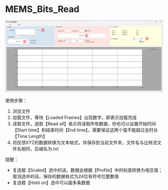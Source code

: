 # MEMS_Bits_Read

![avatar](image-20231107210711462.png)

使用步骤：

1. 浏览文件
2. 加载文件，等待【Loaded Frames】出现数字，即表示加载完成
3. 读取文件，选取【Read all】表示将读取所有数据，你也可以设置开始时间【Start time】和结束时间【End time】，需要保证这两个值不能超过总时长【Time Length】
4. 将反馈XYZ的数据转换为文本格式，并保存到当前文件夹，文件名与比特流文件名相同，后缀名为.txt

提醒：
- 复选框【Scaled】选中的话，数据会根据【Profile】中的标度转换为电压值；取消选中的话，保存的数据格式为24位有符号位整数值
- 复选框【Hold on】选中可以画多条数据
